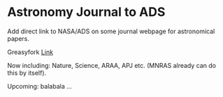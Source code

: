 # Astronomy Journal to ADS
Add direct link to NASA/ADS on some journal webpage for astronomical papers.

Greasyfork [Link](https://greasyfork.org/zh-CN/scripts/400529)

Now including:
Nature, Science, ARAA, APJ etc. (MNRAS already can do this by itself).

Upcoming:
balabala …
